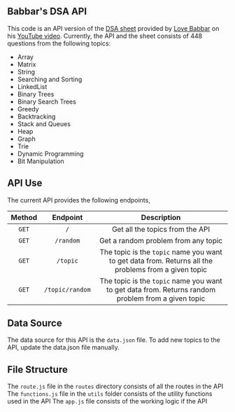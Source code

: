 ## Babbar's DSA API

This code is an API version of the [DSA sheet](https://drive.google.com/file/d/1FMdN_OCfOI0iAeDlqswCiC2DZzD4nPsb/view) provided by [Love Babbar](https://www.youtube.com/channel/UCQHLxxBFrbfdrk1jF0moTpw) on his [YouTube video](https://www.youtube.com/watch?v=4iFALQ1ACdA). Currently, the API and the sheet consists of 448 questions from the following topics:

- Array
- Matrix
- String
- Searching and Sorting
- LinkedList
- Binary Trees
- Binary Search Trees
- Greedy
- Backtracking
- Stack and Queues
- Heap
- Graph
- Trie
- Dynamic Programming
- Bit Manipulation

## API Use

The current API provides the following endpoints,

| Method |    Endpoint     |                                             Description                                              |
| :----: | :-------------: | :--------------------------------------------------------------------------------------------------: |
| `GET`  |       `/`       |                                   Get all the topics from the API                                    |
| `GET`  |    `/random`    |                                 Get a random problem from any topic                                  |
| `GET`  |    `/topic`     | The topic is the `topic` name you want to get data from. Returns all the problems from a given topic |
| `GET`  | `/topic/random` |  The topic is the `topic` name you want to get data from. Returns random problem from a given topic  |

## Data Source

The data source for this API is the `data.json` file. To add new topics to the API, update the data.json file manually.

## File Structure

The `route.js` file in the `routes` directory consists of all the routes in the API
The `functions.js` file in the `utils` folder consists of the utility functions used in the API
The `app.js` file consists of the working logic if the API
